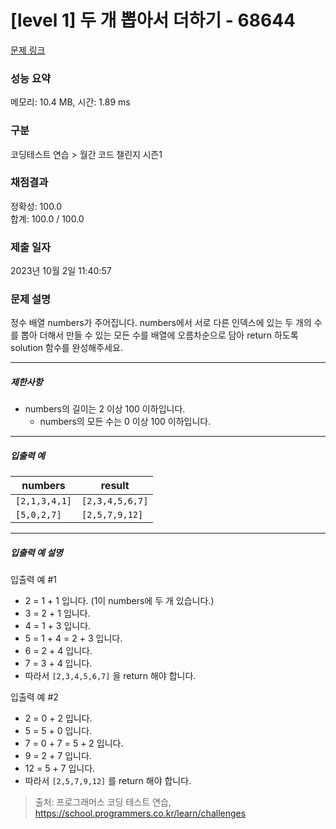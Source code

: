 # [level 1] 두 개 뽑아서 더하기 - 68644 

[문제 링크](https://school.programmers.co.kr/learn/courses/30/lessons/68644?language=python3) 

### 성능 요약

메모리: 10.4 MB, 시간: 1.89 ms

### 구분

코딩테스트 연습 > 월간 코드 챌린지 시즌1

### 채점결과

정확성: 100.0<br/>합계: 100.0 / 100.0

### 제출 일자

2023년 10월 2일 11:40:57

### 문제 설명

<p>정수 배열 numbers가 주어집니다. numbers에서 서로 다른 인덱스에 있는 두 개의 수를 뽑아 더해서 만들 수 있는 모든 수를 배열에 오름차순으로 담아 return 하도록 solution 함수를 완성해주세요.</p>

<hr>

<h5>제한사항</h5>

<ul>
<li>numbers의 길이는 2 이상 100 이하입니다.

<ul>
<li>numbers의 모든 수는 0 이상 100 이하입니다.</li>
</ul></li>
</ul>

<hr>

<h5>입출력 예</h5>
<table class="table">
        <thead><tr>
<th>numbers</th>
<th>result</th>
</tr>
</thead>
        <tbody><tr>
<td><code>[2,1,3,4,1]</code></td>
<td><code>[2,3,4,5,6,7]</code></td>
</tr>
<tr>
<td><code>[5,0,2,7]</code></td>
<td><code>[2,5,7,9,12]</code></td>
</tr>
</tbody>
      </table>
<hr>

<h5>입출력 예 설명</h5>

<p>입출력 예 #1</p>

<ul>
<li>2 = 1 + 1 입니다. (1이 numbers에 두 개 있습니다.)</li>
<li>3 = 2 + 1 입니다.</li>
<li>4 = 1 + 3 입니다.</li>
<li>5 = 1 + 4 = 2 + 3 입니다.</li>
<li>6 = 2 + 4 입니다.</li>
<li>7 = 3 + 4 입니다.</li>
<li>따라서 <code>[2,3,4,5,6,7]</code> 을 return 해야 합니다.</li>
</ul>

<p>입출력 예 #2</p>

<ul>
<li>2 = 0 + 2 입니다.</li>
<li>5 = 5 + 0 입니다.</li>
<li>7 = 0 + 7 = 5 + 2 입니다.</li>
<li>9 = 2 + 7 입니다.</li>
<li>12 = 5 + 7 입니다.</li>
<li>따라서 <code>[2,5,7,9,12]</code> 를 return 해야 합니다.</li>
</ul>


> 출처: 프로그래머스 코딩 테스트 연습, https://school.programmers.co.kr/learn/challenges
